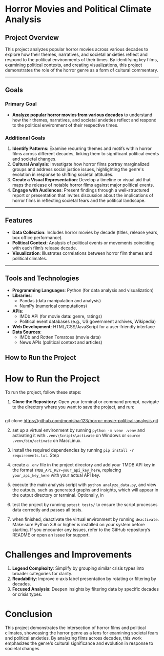 # Horror Movies and Political Climate Analysis

## Project Overview
This project analyzes popular horror movies across various decades to explore how their themes, narratives, and societal anxieties reflect and respond to the political environments of their times. By identifying key films, examining political contexts, and creating visualizations, this project demonstrates the role of the horror genre as a form of cultural commentary.

---

## Goals

### Primary Goal
- **Analyze popular horror movies from various decades** to understand how their themes, narratives, and societal anxieties reflect and respond to the political environment of their respective times.

### Additional Goals
1. **Identify Patterns**: Examine recurring themes and motifs within horror films across different decades, linking them to significant political events and societal changes.
2. **Cultural Analysis**: Investigate how horror films portray marginalized groups and address social justice issues, highlighting the genre's evolution in response to shifting societal attitudes.
3. **Create a Visual Representation**: Develop a timeline or visual aid that maps the release of notable horror films against major political events.
4. **Engage with Audiences**: Present findings through a well-structured report or presentation that invites discussion about the implications of horror films in reflecting societal fears and the political landscape.

---

## Features
- **Data Collection**: Includes horror movies by decade (titles, release years, box office performance).
- **Political Context**: Analysis of political events or movements coinciding with each film’s release decade.
- **Visualization**: Illustrates correlations between horror film themes and political climates.

---

## Tools and Technologies
- **Programming Languages**: Python (for data analysis and visualization)
- **Libraries**:
  - Pandas (data manipulation and analysis)
  - NumPy (numerical computations)
- **APIs**:
  - IMDb API (for movie data: genre, ratings)
  - Political event databases (e.g., US government archives, Wikipedia)
- **Web Development**: HTML/CSS/JavaScript for a user-friendly interface
- **Data Sources**:
  - IMDb and Rotten Tomatoes (movie data)
  - News APIs (political context and articles)

## How to Run the Project

# How to Run the Project

To run the project, follow these steps: 

1. **Clone the Repository**: Open your terminal or command prompt, navigate to the directory where you want to save the project, and run:  
   ```bash
git clone https://github.com/monishar123/horror-movie-political-analysis.git 

2. set up a virtual environment by running `python -m venv .venv` and activating it with `.venv\Scripts\activate` on Windows or `source .venv/bin/activate` on Mac/Linux. 

3. install the required dependencies by running `pip install -r requirements.txt`. Step 

4. create a `.env` file in the project directory and add your TMDB API key in the format `TMDB_API_KEY=your_api_key_here`, replacing `your_api_key_here` with your actual API key. 

5. execute the main analysis script with `python analyze_data.py`, and view the outputs, such as generated graphs and insights, which will appear in the output directory or terminal. Optionally, in 

6. test the project by running `pytest tests/` to ensure the script processes data correctly and passes all tests. 

7. when finished, deactivate the virtual environment by running `deactivate`. Make sure Python 3.8 or higher is installed on your system before starting. If you encounter any issues, refer to the GitHub repository’s README or open an issue for support.

# Challenges and Improvements
1. **Legend Complexity**: Simplify by grouping similar crisis types into broader categories for clarity.  
2. **Readability**: Improve x-axis label presentation by rotating or filtering by decades.  
3. **Focused Analysis**: Deepen insights by filtering data by specific decades or crisis types.

# Conclusion
This project demonstrates the intersection of horror films and political climates, showcasing the horror genre as a lens for examining societal fears and political anxieties. By analyzing films across decades, this work emphasizes the genre's cultural significance and evolution in response to societal changes.
